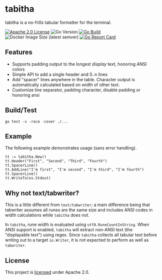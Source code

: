 # tabitha

tabitha is a no-frills tabular formatter for the terminal.

[![Apache 2.0 License](https://img.shields.io/badge/License-Apache%202.0-blue)](./LICENSE)
![Go Version](https://img.shields.io/github/go-mod/go-version/jimschubert/tabitha)
[![Go Build](https://github.com/jimschubert/tabitha/actions/workflows/build.yml/badge.svg)](https://github.com/jimschubert/tabitha/actions/workflows/build.yml)
![Docker Image Size (latest semver)](https://img.shields.io/docker/image-size/jimschubert/tabitha?color=orange&label=Docker%20Image%20Size)
[![Go Report Card](https://goreportcard.com/badge/github.com/jimschubert/tabitha)](https://goreportcard.com/report/github.com/jimschubert/tabitha)

## Features

* Supports padding output to the longest _display_ text, honoring ANSI colors
* Simple API to add a single header and 0..n lines
* Add "spacer" lines anywhere in the table. Character output is automatically calculated based on width of other text.
* Customize line separator, padding character, disable padding or honoring ansi

## Build/Test

```shell
go test -v -race -cover ./...
```

## Example

The following example demonstrates usage (sans error handling).
```
tt := tabitha.New()
tt.Header("First", "Second", "Third", "Fourth")
tt.SpacerLine()
tt.AddLine("I'm first", "I'm second", "I'm third", "I'm fourth")
tt.SpacerLine()
tt.WriteTo(os.Stdout)
```

## Why not text/tabwriter?

This is a little different from `text/tabwriter`; a main difference being that tabwriter assumes all runes are the same size and includes ANSI codes in width calculations while `tabitha` does not.

In `tabitha`, rune width is evaluated using `utf8.RuneCountInString`. When ANSI support is enabled, `tabitha` will extract non-ANSI text (the "displayable text") using regex. Since `tabitha` collects all tabular text before writing out to a target `io.Writer`, it is not expected to perform as well as `tabwriter`.

## License

This project is [licensed](./LICENSE) under Apache 2.0.
